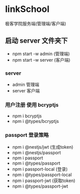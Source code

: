# linkSchool
极客学院服务端(管理端/客户端)
## 启动 server 文件夹下
* npm start -w admin (管理端)
* npm start -w server (客户端)
### server
* admin 管理端
* server 客户端

### 用户注册 使用 bcryptjs
* npm i bcryptjs 
* npm i @types/bcryptjs

### passport 登录策略
* npm i @nestjs/jwt (生成token)
* npm i @nestjs/passport
* npm i passport
* npm i @types/passport
* npm i passport-local (登录)
* npm i @types/passport-local
* npm i passport-jwt (获取token)
* npm i @types/passport-jwt
